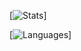 [![Stats](https://github-readme-stats.vercel.app/api?username=unm4sked-bit&theme=dark)]

[![Languages](https://github-readme-stats-eight-theta.vercel.app/api/top-langs/?username=unm4sked-bit&layout=compact&theme=dark)]
